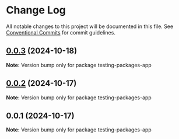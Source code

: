 # Change Log

All notable changes to this project will be documented in this file.
See [Conventional Commits](https://conventionalcommits.org) for commit guidelines.

## [0.0.3](https://github.com/hellcat29A/packages-manager-workspace/compare/testing-packages-app@0.0.2...testing-packages-app@0.0.3) (2024-10-18)

**Note:** Version bump only for package testing-packages-app

## [0.0.2](https://github.com/hellcat29A/packages-manager-workspace/compare/testing-packages-app@0.0.1...testing-packages-app@0.0.2) (2024-10-17)

**Note:** Version bump only for package testing-packages-app

## 0.0.1 (2024-10-17)

**Note:** Version bump only for package testing-packages-app

